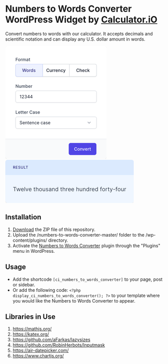 # Numbers to Words Converter WordPress Widget by [Calculator.iO](https://www.calculator.io/ "Calculator.iO Homepage")

Convert numbers to words with our calculator. It accepts decimals and scientific notation and can display any U.S. dollar amount in words.

![Numbers to Words Converter Input Form](/assets/images/screenshot-1.png "Numbers to Words Converter Input Form")
![Numbers to Words Converter Calculation Results](/assets/images/screenshot-2.png "Numbers to Words Converter Calculation Results")

## Installation

1. [Download](https://github.com/pub-calculator-io/age-calculator/archive/refs/heads/master.zip) the ZIP file of this repository.
2. Upload the /numbers-to-words-converter-master/ folder to the /wp-content/plugins/ directory.
3. Activate the [Numbers to Words Converter](https://www.calculator.io/numbers-to-words-converter/ "Numbers to Words Converter Homepage") plugin through the "Plugins" menu in WordPress.

## Usage
* Add the shortcode `[ci_numbers_to_words_converter]` to your page, post or sidebar.
* Or add the following code: `<?php display_ci_numbers_to_words_converter(); ?>` to your template where you would like the Numbers to Words Converter to appear.

## Libraries in Use
1. https://mathjs.org/
2. https://katex.org/
3. https://github.com/aFarkas/lazysizes
4. https://github.com/RobinHerbots/Inputmask
5. https://air-datepicker.com/
6. https://www.chartjs.org/
